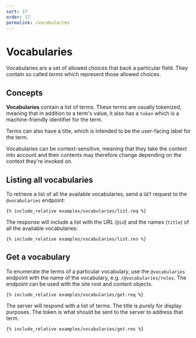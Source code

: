 ```yaml
---
sort: 17
order: 17
permalink: /vocabularies
---
```


# Vocabularies

Vocabularies are a set of allowed choices that back a particular field. They contain so called _terms_ which represent those allowed choices.

## Concepts

**Vocabularies** contain a list of terms. These terms are usually tokenized, meaning that in addition to a term's value, it also has a `token` which is a machine-friendly identifier for the term.

Terms can also have a title, which is intended to be the user-facing label for the term.

Vocabularies can be context-sensitive, meaning that they take the context into account and their contents may therefore change depending on the context they're invoked on.

## Listing all vocabularies

To retrieve a list of all the available vocabularies, send a `GET` request to the `@vocabularies` endpoint:

```
{% include_relative examples/vocabularies/list.req %}
```

The response will include a list with the URL (`@id`) and the names (`title`) of all the available vocabularies:

```
{% include_relative examples/vocabularies/list.res %}
```

## Get a vocabulary

To enumerate the terms of a particular vocabulary, use the `@vocabularies` endpoint with the name of the vocabulary, e.g. `/@vocabularies/roles`. The endpoint can be used with the site root and content objects.

```
{% include_relative examples/vocabularies/get.req %}
```

The server will respond with a list of terms. The title is purely for display purposes. The token is what should be sent to the server to address that term.

```
{% include_relative examples/vocabularies/get.res %}
```
